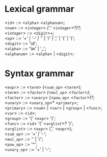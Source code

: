 # Lexical grammar

<`id`> ::= <`alpha`> <`alphanum`>*; <br />
<`num`> ::= <`integer`> ('.' <`integer`>?)?; <br />
<`integer`> ::= <`digit`>+; <br />
<`op`> ::= '+' | '-' | '*' | '/' | ',' | '(' | ')'; <br />
<`digit`> ::= '\d'; <br />
<`alpha`> ::= '\w' | '_'; <br />
<`alphanum`> ::= <`alpha`> | <`digit`>; <br />


# Syntax grammar
<`expr`> ::= <`term`> (<`sum_op`>  <`term`>)*; <br />
<`term`> ::= <`factor`> (<`mul_op`> <`factor`>)*; <br />
<`factor`> ::= <`unary`> (<`pow_op`> <`factor`>)?; <br />
<`unary`> ::= <`unary_op`>* <`primary`>; <br />
<`primary`> ::= <`num`> | <`var`> | <`group`> | <`func`>; <br />
<`var`> ::= <`id`>; <br />
<`group`> ::= '(' <`expr`> ')'; <br />
<`func`> ::= <`id`> '(' <`arglist`>? ')'; <br />
<`arglist`> ::= <`expr`> (',' <`expr`>)*; <br />
<`sum_op`> ::= '+' | '-'; <br />
<`mul_op`> ::= '*' | '/'; <br />
<`pow_op`> ::= '^'; <br />
<`unary_op`> ::= '+' | '-'; <br />
